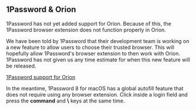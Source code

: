 ## 1Password & Orion

1Password has not yet added support for Orion. Because of this, the 1Password browser extension does not function properly in Orion.

We have been told by 1Password that their development team is working on a new feature to allow users to choose their trusted browser. This will hopefully allow 1Password's browser extension to then work with Orion. 1Password has not given us any time estimate for when this new feature will be released.

[1Password support for Orion](https://1password.community/discussion/124112/support-for-orion-browser)

In the meantime, 1Password 8 for macOS has a global autofill feature that does not require using any browser extension. Click inside a login field and press the **command** and <b>\\</b> keys at the same time.
